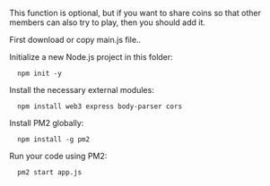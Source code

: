 This function is optional, but if you want to share coins so that other members can also try to play, then you should add it.

First download or copy main.js file..

Initialize a new Node.js project in this folder:

      npm init -y

Install the necessary external modules:

      npm install web3 express body-parser cors

Install PM2 globally:

      npm install -g pm2

Run your code using PM2:

      pm2 start app.js
